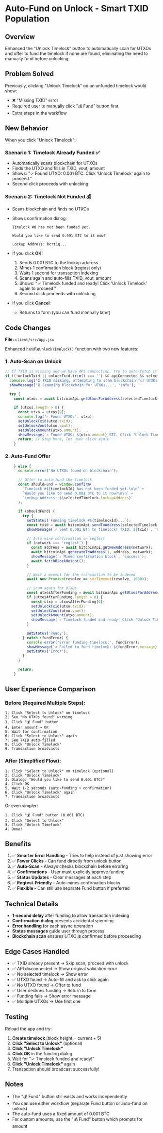 # Auto-Fund on Unlock - Smart TXID Population

## Overview
Enhanced the "Unlock Timelock" button to automatically scan for UTXOs and offer to fund the timelock if none are found, eliminating the need to manually fund before unlocking.

## Problem Solved
Previously, clicking "Unlock Timelock" on an unfunded timelock would show:
- ❌ "Missing TXID" error
- Required user to manually click "💰 Fund" button first
- Extra steps in the workflow

## New Behavior

When you click "Unlock Timelock":

### Scenario 1: Timelock Already Funded ✅
- Automatically scans blockchain for UTXOs
- Finds the UTXO and fills in TXID, vout, amount
- Shows: "✓ Found UTXO: 0.001 BTC. Click 'Unlock Timelock' again to proceed."
- Second click proceeds with unlocking

### Scenario 2: Timelock Not Funded 💰
- Scans blockchain and finds no UTXOs
- Shows confirmation dialog:
  ```
  Timelock #0 has not been funded yet.
  
  Would you like to send 0.001 BTC to it now?
  
  Lockup Address: bcrt1q...
  ```
- If you click **OK**:
  1. Sends 0.001 BTC to the lockup address
  2. Mines 1 confirmation block (regtest only)
  3. Waits 1 second for transaction indexing
  4. Scans again and auto-fills TXID, vout, amount
  5. Shows: "✓ Timelock funded and ready! Click 'Unlock Timelock' again to proceed."
  6. Second click proceeds with unlocking
  
- If you click **Cancel**:
  - Returns to form (you can fund manually later)

## Code Changes

**File:** `client/src/App.jsx`

Enhanced `handleUnlockTimelock()` function with two new features:

### 1. Auto-Scan on Unlock
```javascript
// If TXID is missing and we have API connection, try to auto-fetch it
if ((!unlockTxid || unlockTxid.trim() === '') && apiConnected && selectedTimelock) {
  console.log('⏳ TXID missing, attempting to scan blockchain for UTXOs...');
  showMessage('⏳ Scanning blockchain for UTXOs...', 'info');
  
  try {
    const utxos = await bitcoinApi.getUtxosForAddress(selectedTimelock.lockupAddress, network);
    
    if (utxos.length > 0) {
      const utxo = utxos[0];
      console.log('✓ Found UTXO:', utxo);
      setUnlockTxid(utxo.txid);
      setUnlockVout(utxo.vout);
      setUnlockAmount(utxo.amount);
      showMessage(`✓ Found UTXO: ${utxo.amount} BTC. Click "Unlock Timelock" again to proceed.`, 'success');
      return; // Stop here, let user click again
    }
```

### 2. Auto-Fund Offer
```javascript
    } else {
      console.error('No UTXOs found on blockchain');
      
      // Offer to auto-fund the timelock
      const shouldFund = window.confirm(
        `Timelock #${timelockId} has not been funded yet.\n\n` +
        `Would you like to send 0.001 BTC to it now?\n\n` +
        `Lockup Address: ${selectedTimelock.lockupAddress}`
      );
      
      if (shouldFund) {
        try {
          setStatus(`Funding timelock #${timelockId}...`);
          const txid = await bitcoinApi.sendToAddress(selectedTimelock.lockupAddress, 0.001, network);
          showMessage(`✓ Sent 0.001 BTC to timelock! TXID: ${txid}`, 'success');
          
          // Auto-mine confirmation on regtest
          if (network === 'regtest') {
            const address = await bitcoinApi.getNewAddress(network);
            await bitcoinApi.generateToAddress(1, address, network);
            showMessage(`✓ Mined confirmation block`, 'success');
            await fetchBlockHeight();
          }
          
          // Wait a moment for the transaction to be indexed
          await new Promise(resolve => setTimeout(resolve, 1000));
          
          // Scan again for UTXOs
          const utxosAfterFunding = await bitcoinApi.getUtxosForAddress(selectedTimelock.lockupAddress, network);
          if (utxosAfterFunding.length > 0) {
            const utxo = utxosAfterFunding[0];
            setUnlockTxid(utxo.txid);
            setUnlockVout(utxo.vout);
            setUnlockAmount(utxo.amount);
            showMessage(`✓ Timelock funded and ready! Click "Unlock Timelock" again to proceed.`, 'success');
          }
          
          setStatus('Ready');
        } catch (fundError) {
          console.error('Error funding timelock:', fundError);
          showMessage(`✗ Failed to fund timelock: ${fundError.message}`, 'error');
          setStatus('Error');
        }
      }
      
      return;
    }
```

## User Experience Comparison

### Before (Required Multiple Steps):
```
1. Click "Select to Unlock" on timelock
2. See "No UTXOs found" warning
3. Click "💰 Fund" button
4. Enter amount → OK
5. Wait for confirmation
6. Click "Select to Unlock" again
7. See TXID auto-filled
8. Click "Unlock Timelock"
9. Transaction broadcasts
```

### After (Simplified Flow):
```
1. Click "Select to Unlock" on timelock (optional)
2. Click "Unlock Timelock"
3. Dialog: "Would you like to send 0.001 BTC?"
4. Click OK
5. Wait 1-2 seconds (auto-funding + confirmation)
6. Click "Unlock Timelock" again
7. Transaction broadcasts
```

Or even simpler:
```
1. Click "💰 Fund" button (0.001 BTC)
2. Click "Select to Unlock"
3. Click "Unlock Timelock"
4. Done!
```

## Benefits

1. ✅ **Smarter Error Handling** - Tries to help instead of just showing error
2. ✅ **Fewer Clicks** - Can fund directly from unlock button
3. ✅ **Auto-Scan** - Always checks blockchain before erroring
4. ✅ **Confirmations** - User must explicitly approve funding
5. ✅ **Status Updates** - Clear messages at each step
6. ✅ **Regtest-Friendly** - Auto-mines confirmation blocks
7. ✅ **Flexible** - Can still use separate Fund button if preferred

## Technical Details

- **1-second delay** after funding to allow transaction indexing
- **Confirmation dialog** prevents accidental spending
- **Error handling** for each async operation
- **Status messages** guide user through process
- **Blockchain scan** ensures UTXO is confirmed before proceeding

## Edge Cases Handled

- ✅ TXID already present → Skip scan, proceed with unlock
- ✅ API disconnected → Show original validation error
- ✅ No selected timelock → Show error
- ✅ UTXO found → Auto-fill and ask to click again
- ✅ No UTXO found → Offer to fund
- ✅ User declines funding → Return to form
- ✅ Funding fails → Show error message
- ✅ Multiple UTXOs → Use first one

## Testing

Reload the app and try:

1. **Create timelock** (block height = current + 5)
2. **Click "Select to Unlock"** (optional)
3. **Click "Unlock Timelock"**
4. **Click OK** in the funding dialog
5. Wait for "✓ Timelock funded and ready!"
6. **Click "Unlock Timelock"** again
7. Transaction should broadcast successfully!

## Notes

- The "💰 Fund" button still exists and works independently
- You can use either workflow (separate Fund button or auto-fund on unlock)
- The auto-fund uses a fixed amount of 0.001 BTC
- For custom amounts, use the "💰 Fund" button which prompts for amount
